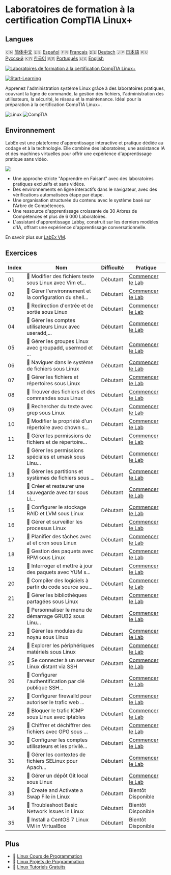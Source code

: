 # Laboratoires de formation à la certification CompTIA Linux+

## Langues

🇨🇳 [简体中文](README_zh.md) 🇪🇸 [Español](README_es.md) 🇫🇷 [Français](README_fr.md) 🇩🇪 [Deutsch](README_de.md) 🇯🇵 [日本語](README_ja.md) 🇷🇺 [Русский](README_ru.md) 🇰🇷 [한국어](README_ko.md) 🇧🇷 [Português](README_pt.md) 🇺🇸 [English](README.md) 

[![Laboratoires de formation à la certification CompTIA Linux+](https://cover-creator.labex.io/comptia-linux-plus-training-labs.png?lang=fr)](https://labex.io/fr/courses/comptia-linux-plus-training-labs)

[![Start-Learning](https://img.shields.io/badge/Start-Learning-whitesmoke?style=for-the-badge)](https://labex.io/fr/courses/comptia-linux-plus-training-labs)

Apprenez l'administration système Linux grâce à des laboratoires pratiques, couvrant la ligne de commande, la gestion des fichiers, l'administration des utilisateurs, la sécurité, le réseau et la maintenance. Idéal pour la préparation à la certification CompTIA Linux+.

![Linux](https://img.shields.io/badge/Linux-whitesmoke?style=for-the-badge&logo=linux)
![CompTIA](https://img.shields.io/badge/CompTIA-whitesmoke?style=for-the-badge&logo=comptia)


## Environnement

LabEx est une plateforme d'apprentissage interactive et pratique dédiée au codage et à la technologie. Elle combine des laboratoires, une assistance IA et des machines virtuelles pour offrir une expérience d'apprentissage pratique sans vidéo.

![](https://tutorial-screenshot.getvm.io/images/vm-1725247253.png)

- Une approche stricte "Apprendre en Faisant" avec des laboratoires pratiques exclusifs et sans vidéos.
- Des environnements en ligne interactifs dans le navigateur, avec des vérifications automatisées étape par étape.
- Une organisation structurée du contenu avec le système basé sur l'Arbre de Compétences.
- Une ressource d'apprentissage croissante de 30 Arbres de Compétences et plus de 6 000 Laboratoires.
- L'assistant d'apprentissage Labby, construit sur les derniers modèles d'IA, offrant une expérience d'apprentissage conversationnelle.

En savoir plus sur [LabEx VM](https://support.labex.io/using-labex/virtual-machine).

## Exercices

|   Index | Nom                                                      | Difficulté   | Pratique                                                                                                                                              |
|---------|----------------------------------------------------------|--------------|-------------------------------------------------------------------------------------------------------------------------------------------------------|
|      01 | 📖 Modifier des fichiers texte sous Linux avec Vim et... | Débutant     | <a target='_blank' href='https://labex.io/fr/tutorials/linux-edit-text-files-in-linux-with-vim-and-nano-591076'>Commencer le Lab</a>                  |
|      02 | 📖 Gérer l'environnement et la configuration du shell... | Débutant     | <a target='_blank' href='https://labex.io/fr/tutorials/linux-manage-shell-environment-and-configuration-in-linux-590838'>Commencer le Lab</a>         |
|      03 | 📖 Redirection d'entrée et de sortie sous Linux          | Débutant     | <a target='_blank' href='https://labex.io/fr/tutorials/linux-redirecting-input-and-output-in-linux-590840'>Commencer le Lab</a>                       |
|      04 | 📖 Gérer les comptes utilisateurs Linux avec useradd,... | Débutant     | <a target='_blank' href='https://labex.io/fr/tutorials/linux-manage-linux-user-accounts-with-useradd-usermod-and-userdel-590837'>Commencer le Lab</a> |
|      05 | 📖 Gérer les groupes Linux avec groupadd, usermod et ... | Débutant     | <a target='_blank' href='https://labex.io/fr/tutorials/linux-manage-linux-groups-with-groupadd-usermod-and-groupdel-590836'>Commencer le Lab</a>      |
|      06 | 📖 Naviguer dans le système de fichiers sous Linux       | Débutant     | <a target='_blank' href='https://labex.io/fr/tutorials/linux-navigate-the-filesystem-in-linux-590971'>Commencer le Lab</a>                            |
|      07 | 📖 Gérer les fichiers et répertoires sous Linux          | Débutant     | <a target='_blank' href='https://labex.io/fr/tutorials/linux-manage-files-and-directories-in-linux-590835'>Commencer le Lab</a>                       |
|      08 | 📖 Trouver des fichiers et des commandes sous Linux      | Débutant     | <a target='_blank' href='https://labex.io/fr/tutorials/linux-find-files-and-commands-in-linux-590834'>Commencer le Lab</a>                            |
|      09 | 📖 Rechercher du texte avec grep sous Linux              | Débutant     | <a target='_blank' href='https://labex.io/fr/tutorials/linux-search-text-with-grep-in-linux-590841'>Commencer le Lab</a>                              |
|      10 | 📖 Modifier la propriété d'un répertoire avec chown s... | Débutant     | <a target='_blank' href='https://labex.io/fr/tutorials/linux-modify-directory-ownership-with-chown-in-linux-590847'>Commencer le Lab</a>              |
|      11 | 📖 Gérer les permissions de fichiers et de répertoire... | Débutant     | <a target='_blank' href='https://labex.io/fr/tutorials/linux-manage-file-and-directory-permissions-in-linux-590844'>Commencer le Lab</a>              |
|      12 | 📖 Gérer les permissions spéciales et umask sous Linu... | Débutant     | <a target='_blank' href='https://labex.io/fr/tutorials/linux-manage-special-permissions-and-umask-in-linux-590846'>Commencer le Lab</a>               |
|      13 | 📖 Gérer les partitions et systèmes de fichiers sous ... | Débutant     | <a target='_blank' href='https://labex.io/fr/tutorials/linux-manage-linux-partitions-and-filesystems-590845'>Commencer le Lab</a>                     |
|      14 | 📖 Créer et restaurer une sauvegarde avec tar sous Li... | Débutant     | <a target='_blank' href='https://labex.io/fr/tutorials/linux-create-and-restore-a-backup-with-tar-in-linux-590843'>Commencer le Lab</a>               |
|      15 | 📖 Configurer le stockage RAID et LVM sous Linux         | Débutant     | <a target='_blank' href='https://labex.io/fr/tutorials/linux-configure-raid-and-lvm-storage-in-linux-590842'>Commencer le Lab</a>                     |
|      16 | 📖 Gérer et surveiller les processus Linux               | Débutant     | <a target='_blank' href='https://labex.io/fr/tutorials/linux-manage-and-monitor-linux-processes-590864'>Commencer le Lab</a>                          |
|      17 | 📖 Planifier des tâches avec at et cron sous Linux       | Débutant     | <a target='_blank' href='https://labex.io/fr/tutorials/linux-schedule-tasks-with-at-and-cron-in-linux-590870'>Commencer le Lab</a>                    |
|      18 | 📖 Gestion des paquets avec RPM sous Linux               | Débutant     | <a target='_blank' href='https://labex.io/fr/tutorials/rhel-managing-packages-with-rpm-in-linux-590868'>Commencer le Lab</a>                          |
|      19 | 📖 Interroger et mettre à jour des paquets avec YUM s... | Débutant     | <a target='_blank' href='https://labex.io/fr/tutorials/rhel-query-and-update-packages-with-yum-in-linux-590869'>Commencer le Lab</a>                  |
|      20 | 📖 Compiler des logiciels à partir du code source sou... | Débutant     | <a target='_blank' href='https://labex.io/fr/tutorials/linux-build-software-from-source-code-in-linux-590853'>Commencer le Lab</a>                    |
|      21 | 📖 Gérer les bibliothèques partagées sous Linux          | Débutant     | <a target='_blank' href='https://labex.io/fr/tutorials/linux-manage-shared-libraries-in-linux-590867'>Commencer le Lab</a>                            |
|      22 | 📖 Personnaliser le menu de démarrage GRUB2 sous Linu... | Débutant     | <a target='_blank' href='https://labex.io/fr/tutorials/linux-customize-the-grub2-boot-menu-in-linux-590859'>Commencer le Lab</a>                      |
|      23 | 📖 Gérer les modules du noyau sous Linux                 | Débutant     | <a target='_blank' href='https://labex.io/fr/tutorials/linux-manage-kernel-modules-in-linux-590865'>Commencer le Lab</a>                              |
|      24 | 📖 Explorer les périphériques matériels sous Linux       | Débutant     | <a target='_blank' href='https://labex.io/fr/tutorials/linux-explore-hardware-devices-in-linux-590861'>Commencer le Lab</a>                           |
|      25 | 📖 Se connecter à un serveur Linux distant via SSH       | Débutant     | <a target='_blank' href='https://labex.io/fr/tutorials/linux-connect-to-a-remote-linux-server-using-ssh-590857'>Commencer le Lab</a>                  |
|      26 | 📖 Configurer l'authentification par clé publique SSH... | Débutant     | <a target='_blank' href='https://labex.io/fr/tutorials/linux-configure-ssh-public-key-authentication-in-linux-590855'>Commencer le Lab</a>            |
|      27 | 📖 Configurer firewalld pour autoriser le trafic web ... | Débutant     | <a target='_blank' href='https://labex.io/fr/tutorials/linux-configure-firewalld-to-allow-web-traffic-in-linux-590854'>Commencer le Lab</a>           |
|      28 | 📖 Bloquer le trafic ICMP sous Linux avec iptables       | Débutant     | <a target='_blank' href='https://labex.io/fr/tutorials/linux-block-icmp-traffic-in-linux-using-iptables-590852'>Commencer le Lab</a>                  |
|      29 | 📖 Chiffrer et déchiffrer des fichiers avec GPG sous ... | Débutant     | <a target='_blank' href='https://labex.io/fr/tutorials/linux-encrypt-and-decrypt-files-with-gpg-in-linux-590860'>Commencer le Lab</a>                 |
|      30 | 📖 Configurer les comptes utilisateurs et les privilè... | Débutant     | <a target='_blank' href='https://labex.io/fr/tutorials/linux-configure-user-accounts-and-sudo-privileges-in-linux-590856'>Commencer le Lab</a>        |
|      31 | 📖 Gérer les contextes de fichiers SELinux pour Apach... | Débutant     | <a target='_blank' href='https://labex.io/fr/tutorials/linux-manage-selinux-file-contexts-for-apache-in-linux-590866'>Commencer le Lab</a>            |
|      32 | 📖 Gérer un dépôt Git local sous Linux                   | Débutant     | <a target='_blank' href='https://labex.io/fr/tutorials/linux-manage-a-local-git-repository-in-linux-590863'>Commencer le Lab</a>                      |
|      33 | 📖 Create and Activate a Swap File in Linux              | Débutant     | Bientôt Disponible                                                                                                                                    |
|      34 | 📖 Troubleshoot Basic Network Issues in Linux            | Débutant     | Bientôt Disponible                                                                                                                                    |
|      35 | 📖 Install a CentOS 7 Linux VM in VirtualBox             | Débutant     | Bientôt Disponible                                                                                                                                    |

## Plus

- 🔗 [Linux Cours de Programmation](https://github.com/labex-labs/awesome-programming-courses)
- 🔗 [Linux Projets de Programmation](https://github.com/labex-labs/awesome-programming-projects)
- 🔗 [Linux Tutoriels Gratuits](https://github.com/labex-labs/linux-free-tutorials)

